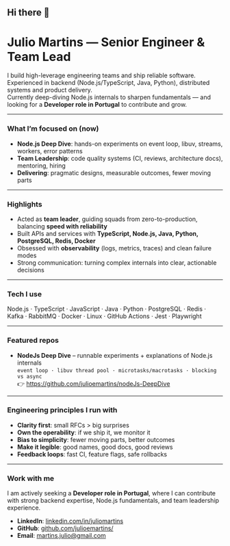 ## Hi there 👋

<h1 align="left">Julio Martins — Senior Engineer & Team Lead</h1>

I build high-leverage engineering teams and ship reliable software.  
Experienced in backend (Node.js/TypeScript, Java, Python), distributed systems and product delivery.  
Currently deep-diving Node.js internals to sharpen fundamentals — and looking for a **Developer role in Portugal** to contribute and grow.

---

### What I’m focused on (now)
- **Node.js Deep Dive**: hands-on experiments on event loop, libuv, streams, workers, error patterns
- **Team Leadership**: code quality systems (CI, reviews, architecture docs), mentoring, hiring
- **Delivering**: pragmatic designs, measurable outcomes, fewer moving parts

---

### Highlights
- Acted as **team leader**, guiding squads from zero-to-production, balancing **speed with reliability**  
- Built APIs and services with **TypeScript, Node.js, Java, Python, PostgreSQL, Redis, Docker**  
- Obsessed with **observability** (logs, metrics, traces) and clean failure modes  
- Strong communication: turning complex internals into clear, actionable decisions  

---

### Tech I use
Node.js · TypeScript · JavaScript · Java · Python · PostgreSQL · Redis · Kafka · RabbitMQ · Docker · Linux · GitHub Actions · Jest · Playwright

---

### Featured repos
- **NodeJs Deep Dive** – runnable experiments + explanations of Node.js internals  
  `event loop · libuv thread pool · microtasks/macrotasks · blocking vs async`  
  👉 https://github.com/julioemartins/nodeJs-DeepDive

---

### Engineering principles I run with
- **Clarity first**: small RFCs > big surprises  
- **Own the operability**: if we ship it, we monitor it  
- **Bias to simplicity**: fewer moving parts, better outcomes  
- **Make it legible**: good names, good docs, good reviews  
- **Feedback loops**: fast CI, feature flags, safe rollbacks  

---

### Work with me
I am actively seeking a **Developer role in Portugal**, where I can contribute with strong backend expertise, Node.js fundamentals, and team leadership experience.  

- **LinkedIn**: [linkedin.com/in/juliomartins](https://linkedin.com/in/juliomartins/)
- **GitHub**: [github.com/julioemartins/](https://github.com/julioemartins/)
- **Email**: martins.julio@gmail.com     
